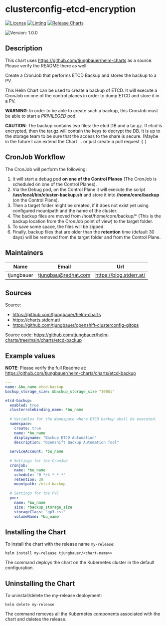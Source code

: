 

# clusterconfig-etcd-encryption

[![License](https://img.shields.io/badge/License-Apache_2.0-blue.svg)](https://opensource.org/licenses/Apache-2.0)
[![Linting](https://github.com/tjungbauer/openshift-clusterconfig-gitops/actions/workflows/linting.yml/badge.svg)](https://github.com/tjungbauer/openshift-clusterconfig-gitops/actions/workflows/linting.yml)
[![Release Charts](https://github.com/tjungbauer/helm-charts/actions/workflows/release.yml/badge.svg)](https://github.com/tjungbauer/helm-charts/actions/workflows/release.yml)

![Version: 1.0.0](https://img.shields.io/badge/Version-1.0.0-informational?style=flat-square)

## Description

This chart uses <https://github.com/tjungbauer/helm-charts> as a source. Please verify the README there as well.

Create a CronJob that performs ETCD Backup and stores the backup to a PV.

This Helm Chart can be used to create a backup of ETCD.
It will execute a CronJob on one of the control planes in order to dump ETCD and store it in a PV.

**WARNING**: In order to be able to create such a backup, this CronJob must be able to start a *PRIVILEGED* pod.

**CAUTION**: The backup contains two files: the etcd DB and a tar.gz. If etcd is encrypted, then the tar.gz will contain the keys to decrypt the DB. It is up to the storage team to be sure that the access to the share is secure.
(Maybe in the future I can extend the Chart ... or just create a pull request :) )

## CronJob Workflow

The CronJob will perform the following:

1. It will start a debug pod **on one of the Control Planes** (The CronJob is scheduled on one of the Control Planes).
2. Via the Debug pod, on the Control Plane it will execute the script **/usr/local/bin/cluster-backup.sh** and store it into **/home/core/backup** (on the Control Plane).
3. Then a target folder might be created, if it does not exist yet using configured mountpath and the name of the cluster.
4. The backup files are moved from /host/home/core/backup/* (This is the backup location from the CronJob point of view) to the target folder.
5. To save some space, the files will be zipped.
6. Finally, backup files that are older than the **retention** time (default 30 days) will be removed from the target folder and from the Control Plane.

## Maintainers

| Name | Email | Url |
| ---- | ------ | --- |
| tjungbauer | <tjungbau@redhat.com> | <https://blog.stderr.at/> |

## Sources
Source:
* <https://github.com/tjungbauer/helm-charts>
* <https://charts.stderr.at/>
* <https://github.com/tjungbauer/openshift-clusterconfig-gitops>

Source code: https://github.com/tjungbauer/helm-charts/tree/main/charts/etcd-backup

## Example values

**NOTE**: Please verify the full Readme at: https://github.com/tjungbauer/helm-charts/charts/etcd-backup

```yaml
---
name: &bu_name etcd-backup
backup_storage_size: &backup_storage_size "100Gi"

etcd-backup:
  enabled: true
  clusterrolebinding_name: *bu_name
  
  # Variables for the Namespace where ETCD backup shall be executed.
  namespace:
    create: true
    name: *bu_name
    displayname: "Backup ETCD Automation"
    description: "Openshift Backup Automation Tool"
  
  serviceAccount: *bu_name
  
  # Settings for the CronJob
  cronjob:
    name: *bu_name
    schedule: "0 */4 * * *"
    retention: 30
    mountpath: /etcd-backup
  
  # Settings for the PVC
  pvc:
    name: *bu_name
    size: *backup_storage_size
    storageClass: "gp3-csi"
    volumeName: *bu_name
```

## Installing the Chart

To install the chart with the release name `my-release`:

```console
helm install my-release tjungbauer/<chart-name>>
```

The command deploys the chart on the Kubernetes cluster in the default configuration.

## Uninstalling the Chart

To uninstall/delete the my-release deployment:

```console
helm delete my-release
```

The command removes all the Kubernetes components associated with the chart and deletes the release.

